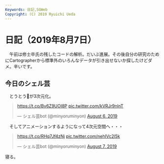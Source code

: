 ```yaml
---
Keywords: 日記,SGWeb
Copyright: (C) 2019 Ryuichi Ueda
---
```


# 日記（2019年8月7日）

　午前は修士卒氏の残したコードの解析。だいぶ進展。その後自分の研究のためにCartographerから標準外のいろんなデータが引き出せないか探したけどダメ。辛いです。


## 今日のシェル芸

　とうとう💩が3次元化。

<blockquote class="twitter-tweet" data-partner="tweetdeck"><p lang="und" dir="ltr"><a href="https://t.co/Bv6Z9UOI8P">https://t.co/Bv6Z9UOI8P</a> <a href="https://t.co/kVRJr9nlnT">pic.twitter.com/kVRJr9nlnT</a></p>&mdash; シェル芸bot (@minyoruminyon) <a href="https://twitter.com/minyoruminyon/status/1158873482987356160?ref_src=twsrc%5Etfw">August 6, 2019</a></blockquote>
<script async src="https://platform.twitter.com/widgets.js" charset="utf-8"></script>

　そしてアニメーションするようになって4次元空間へ・・・


<blockquote class="twitter-tweet" data-partner="tweetdeck"><p lang="und" dir="ltr"><a href="https://t.co/RHq7Jf4zNj">https://t.co/RHq7Jf4zNj</a> <a href="https://t.co/nehIVc2l5k">pic.twitter.com/nehIVc2l5k</a></p>&mdash; シェル芸bot (@minyoruminyon) <a href="https://twitter.com/minyoruminyon/status/1158909251386933248?ref_src=twsrc%5Etfw">August 7, 2019</a></blockquote>
<script async src="https://platform.twitter.com/widgets.js" charset="utf-8"></script>


寝る。

